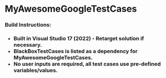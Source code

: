 # MyAwesomeGoogleTestCases
<!DOCTYPE html>
<html>
  <body>
    <h3> Build Instructions: <h3 />
    <ul>
      <li> Built in Visual Studio 17 (2022) - Retarget solution if necessary.
      <li> BlackBoxTestCases is listed as a dependency for MyAwesomeGoogleTestCases.
      <li> No user inputs are required, all test cases use pre-defined variables/values.
    <ul />
  <body />
<html />

